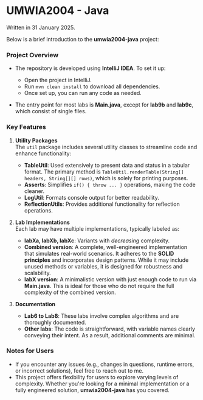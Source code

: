 # UMWIA2004 - Java

Written in 31 January 2025.

Below is a brief introduction to the **umwia2004-java** project:

### **Project Overview**
- The repository is developed using **IntelliJ IDEA**. To set it up:
    - Open the project in IntelliJ.
    - Run `mvn clean install` to download all dependencies.
    - Once set up, you can run any code as needed.

- The entry point for most labs is **Main.java**, except for **lab9b** and **lab9c**, which consist of single files.

### **Key Features**
1. **Utility Packages**  
   The `util` package includes several utility classes to streamline code and enhance functionality:
    - **TableUtil**: Used extensively to present data and status in a tabular format. The primary method is `TableUtil.renderTable(String[] headers, String[][] rows)`, which is solely for printing purposes.
    - **Asserts**: Simplifies `if() { throw ... }` operations, making the code cleaner.
    - **LogUtil**: Formats console output for better readability.
    - **ReflectionUtils**: Provides additional functionality for reflection operations.

2. **Lab Implementations**  
   Each lab may have multiple implementations, typically labeled as:
    - **labXa, labXb, labXc**: Variants with _decreasing_ complexity.
    - **Combined version**: A complete, well-engineered implementation that simulates real-world scenarios. It adheres to the **SOLID principles** and incorporates design patterns. While it may include unused methods or variables, it is designed for robustness and scalability.
    - **labX version**: A minimalistic version with just enough code to run via **Main.java**. This is ideal for those who do not require the full complexity of the combined version.

3. **Documentation**
    - **Lab6 to Lab8**: These labs involve complex algorithms and are thoroughly documented.
    - **Other labs**: The code is straightforward, with variable names clearly conveying their intent. As a result, additional comments are minimal.


### **Notes for Users**
- If you encounter any issues (e.g., changes in questions, runtime errors, or incorrect solutions), feel free to reach out to me.
- This project offers flexibility for users to explore varying levels of complexity. Whether you're looking for a minimal implementation or a fully engineered solution, **umwia2004-java** has you covered.